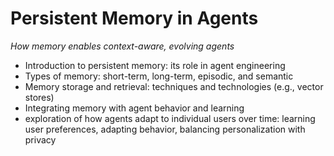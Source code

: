 # Persistent Memory in Agents

*How memory enables context-aware, evolving agents*

- Introduction to persistent memory: its role in agent engineering  
- Types of memory: short-term, long-term, episodic, and semantic  
- Memory storage and retrieval: techniques and technologies (e.g., vector stores)  
- Integrating memory with agent behavior and learning  
- exploration of how agents adapt to individual users over time: learning user preferences, adapting behavior, balancing personalization with privacy